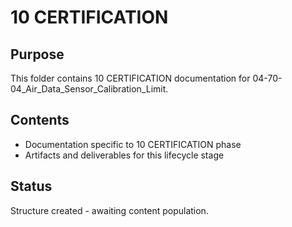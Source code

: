 # 10 CERTIFICATION

## Purpose
This folder contains 10 CERTIFICATION documentation for 04-70-04_Air_Data_Sensor_Calibration_Limit.

## Contents
- Documentation specific to 10 CERTIFICATION phase
- Artifacts and deliverables for this lifecycle stage

## Status
Structure created - awaiting content population.
